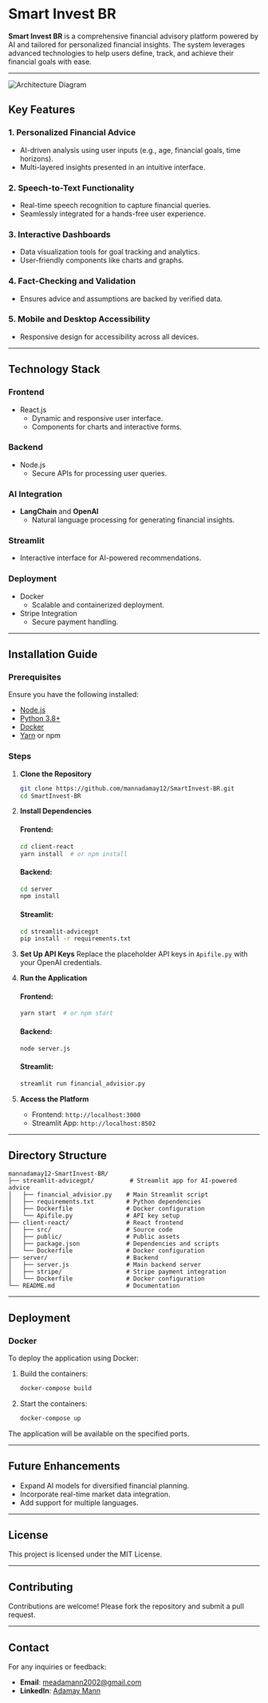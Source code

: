 # Smart Invest BR

**Smart Invest BR** is a comprehensive financial advisory platform powered by AI and tailored for personalized financial insights. The system leverages advanced technologies to help users define, track, and achieve their financial goals with ease.

---
![Architecture Diagram]()

## Key Features

### 1. **Personalized Financial Advice**
- AI-driven analysis using user inputs (e.g., age, financial goals, time horizons).
- Multi-layered insights presented in an intuitive interface.

### 2. **Speech-to-Text Functionality**
- Real-time speech recognition to capture financial queries.
- Seamlessly integrated for a hands-free user experience.

### 3. **Interactive Dashboards**
- Data visualization tools for goal tracking and analytics.
- User-friendly components like charts and graphs.

### 4. **Fact-Checking and Validation**
- Ensures advice and assumptions are backed by verified data.

### 5. **Mobile and Desktop Accessibility**
- Responsive design for accessibility across all devices.

---

## Technology Stack

### **Frontend**
- React.js
  - Dynamic and responsive user interface.
  - Components for charts and interactive forms.

### **Backend**
- Node.js
  - Secure APIs for processing user queries.

### **AI Integration**
- **LangChain** and **OpenAI**
  - Natural language processing for generating financial insights.

### **Streamlit**
- Interactive interface for AI-powered recommendations.

### **Deployment**
- Docker
  - Scalable and containerized deployment.
- Stripe Integration
  - Secure payment handling.

---

## Installation Guide

### Prerequisites
Ensure you have the following installed:
- [Node.js](https://nodejs.org/)
- [Python 3.8+](https://www.python.org/)
- [Docker](https://www.docker.com/)
- [Yarn](https://yarnpkg.com/) or npm

### Steps
1. **Clone the Repository**
   ```bash
   git clone https://github.com/mannadamay12/SmartInvest-BR.git
   cd SmartInvest-BR
   ```

2. **Install Dependencies**
   #### Frontend:
   ```bash
   cd client-react
   yarn install  # or npm install
   ```
   #### Backend:
   ```bash
   cd server
   npm install
   ```
   #### Streamlit:
   ```bash
   cd streamlit-advicegpt
   pip install -r requirements.txt
   ```

3. **Set Up API Keys**
   Replace the placeholder API keys in `Apifile.py` with your OpenAI credentials.

4. **Run the Application**
   #### Frontend:
   ```bash
   yarn start  # or npm start
   ```
   #### Backend:
   ```bash
   node server.js
   ```
   #### Streamlit:
   ```bash
   streamlit run financial_advisior.py
   ```

5. **Access the Platform**
   - Frontend: `http://localhost:3000`
   - Streamlit App: `http://localhost:8502`

---

## Directory Structure

```plaintext
mannadamay12-SmartInvest-BR/
├── streamlit-advicegpt/          # Streamlit app for AI-powered advice
│   ├── financial_advisior.py    # Main Streamlit script
│   ├── requirements.txt         # Python dependencies
│   ├── Dockerfile               # Docker configuration
│   └── Apifile.py               # API key setup
├── client-react/                # React frontend
│   ├── src/                     # Source code
│   ├── public/                  # Public assets
│   ├── package.json             # Dependencies and scripts
│   └── Dockerfile               # Docker configuration
├── server/                      # Backend
│   ├── server.js                # Main backend server
│   ├── stripe/                  # Stripe payment integration
│   └── Dockerfile               # Docker configuration
└── README.md                    # Documentation
```

---

## Deployment

### Docker
To deploy the application using Docker:
1. Build the containers:
   ```bash
   docker-compose build
   ```
2. Start the containers:
   ```bash
   docker-compose up
   ```

The application will be available on the specified ports.

---

## Future Enhancements
- Expand AI models for diversified financial planning.
- Incorporate real-time market data integration.
- Add support for multiple languages.

---

## License
This project is licensed under the MIT License.

---

## Contributing
Contributions are welcome! Please fork the repository and submit a pull request.

---

## Contact
For any inquiries or feedback:
- **Email**: meadamann2002@gmail.com
- **LinkedIn**: [Adamay Mann](https://www.linkedin.com/in/adamaymann7/)
